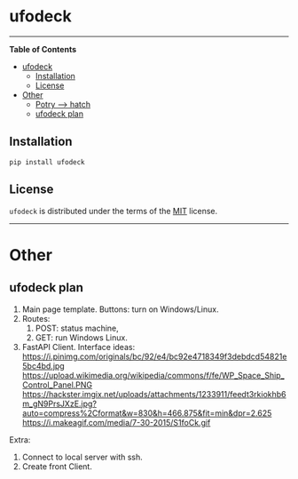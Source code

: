 # ufodeck

-----

**Table of Contents**

- [ufodeck](#ufodeck)
  - [Installation](#installation)
  - [License](#license)
- [Other](#other)
  - [Potry --\> hatch](#potry----hatch)
  - [ufodeck plan](#ufodeck-plan)

## Installation

```console
pip install ufodeck
```

## License

`ufodeck` is distributed under the terms of the [MIT](https://spdx.org/licenses/MIT.html) license.

---

# Other


## ufodeck plan

1. Main page template. Buttons: turn on Windows/Linux.
2. Routes:
   1. POST: status machine,
   2. GET: run Windows Linux.
3. FastAPI Client.
Interface ideas:
https://i.pinimg.com/originals/bc/92/e4/bc92e4718349f3debdcd54821e5bc4bd.jpg
https://upload.wikimedia.org/wikipedia/commons/f/fe/WP_Space_Ship_Control_Panel.PNG
https://hackster.imgix.net/uploads/attachments/1233911/feedt3rkiokhb6m_gN9PrsJXzE.jpg?auto=compress%2Cformat&w=830&h=466.875&fit=min&dpr=2.625
https://i.makeagif.com/media/7-30-2015/S1foCk.gif 

Extra:
1. Connect to local server with ssh.
2. Create front Client.